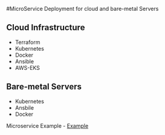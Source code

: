 #MicroService Deployment for cloud and bare-metal Servers

## Cloud Infrastructure 
- Terraform
- Kubernetes
- Docker
- Ansible
- AWS-EKS

## Bare-metal Servers
- Kubernetes
- Ansbile
- Docker

Microservice Example - 
[Example](https://github.com/parse-community/parse-server-example)
